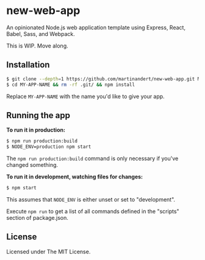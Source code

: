 # new-web-app

An opinionated Node.js web application template using Express, React, Babel, Sass, and Webpack.

This is WIP. Move along.

## Installation

```sh
$ git clone --depth=1 https://github.com/martinandert/new-web-app.git MY-APP-NAME
$ cd MY-APP-NAME && rm -rf .git/ && npm install
```

Replace `MY-APP-NAME` with the name you'd like to give your app.

## Running the app

**To run it in production:**

```sh
$ npm run production:build
$ NODE_ENV=production npm start
```

The `npm run production:build` command is only necessary if you've changed something.

**To run it in development, watching files for changes:**

```sh
$ npm start
```

This assumes that `NODE_ENV` is either unset or set to "development".

Execute `npm run` to get a list of all commands defined in the "scripts" section of package.json.

## License

Licensed under The MIT License.
